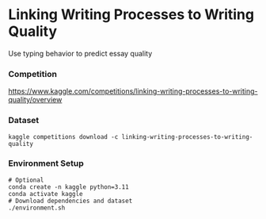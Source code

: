 # Linking Writing Processes to Writing Quality

Use typing behavior to predict essay quality

### Competition
https://www.kaggle.com/competitions/linking-writing-processes-to-writing-quality/overview


### Dataset
```
kaggle competitions download -c linking-writing-processes-to-writing-quality
```

### Environment Setup
```
# Optional
conda create -n kaggle python=3.11
conda activate kaggle
# Download dependencies and dataset
./environment.sh
```